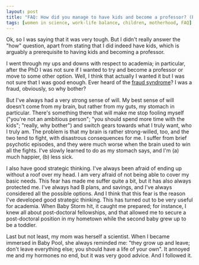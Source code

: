 ```yaml
---
layout: post
title: "FAQ: How did you manage to have kids and become a professor? (Part II)"
tags: [women in science, work-life balance, children, motherhood, FAQ]
---
```


Ok, so I was saying that it was very tough. But I didn't really answer the "how" question, apart from stating that I did indeed have kids, which is arguably a prerequisite to having kids and becoming a professor.

I went through my ups and downs with respect to academia; in particular, after the PhD I was not sure if I wanted to try and become a professor or move to some other option. Well, I think that actually I wanted it but I was not sure that I was good enough. Ever heard of the [fraud syndrome](https://en.wikipedia.org/wiki/Impostor_syndrome)? I was a fraud, obviously, so why bother?

But I've always had a very strong sense of will. My best sense of will doesn't come from my brain, but rather from my guts, my stomach in particular. There's something there that will make me stop fooling myself ("you're not an ambitious person"; "you should spend more time with the kids"; "really, why bother") and switch gears towards what I truly want, who I truly am. The problem is that my brain is rather strong-willed, too, and the two tend to fight, with disastrous consequences for me. I suffer from brief psychotic episodes, and they were much worse when the brain used to win all the fights. I've slowly learned to do as my stomach says, and I'm (a) much happier, (b) less sick. 

I also have good strategic  thinking. I've always been afraid of ending up without a roof over my head. I am very afraid of not being able to cover my basic needs. This fear has made me suffer quite a bit, but it has also always protected me. I've always had B plans, and savings, and I've always considered all the possible options. And I think that this fear is the reason I've developed good strategic thinking. This has turned out to be very useful for academia. When Baby Storm hit, it caught me prepared; for instance, I knew all about post-doctoral fellowships, and that allowed me to secure a post-doctoral position in my hometown while the second baby grew up to be a toddler. 

Last but not least, my mom was herself a scientist. When I became immersed in Baby Pool, she always reminded me: "they grow up and leave; don't leave everything else; you should have a life of your own". It annoyed me and my hormones no end, but it was very good advice. And I followed it. 

